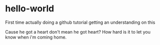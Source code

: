 # hello-world
First time actually doing a github tutorial getting an understanding on this

Cause he got a heart don't mean he got heart? How hard is it to let you know when i'm coming home. 
